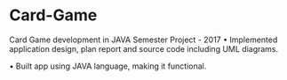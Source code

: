 # Card-Game

Card Game development in JAVA
Semester Project - 2017
• Implemented application design, plan report and source code including UML diagrams.

• Built app using JAVA language, making it functional.
